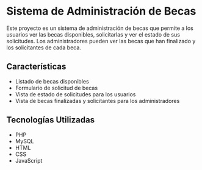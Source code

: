 # Sistema de Administración de Becas

Este proyecto es un sistema de administración de becas que permite a los usuarios ver las becas disponibles, solicitarlas y ver el estado de sus solicitudes. Los administradores pueden ver las becas que han finalizado y los solicitantes de cada beca.

## Características

- Listado de becas disponibles
- Formulario de solicitud de becas
- Vista de estado de solicitudes para los usuarios
- Vista de becas finalizadas y solicitantes para los administradores

## Tecnologías Utilizadas

- PHP
- MySQL
- HTML
- CSS
- JavaScript

